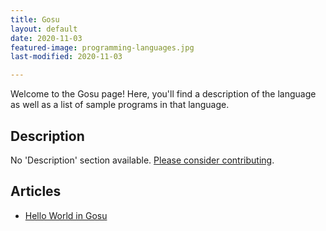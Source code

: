 ```yaml
---
title: Gosu
layout: default
date: 2020-11-03
featured-image: programming-languages.jpg
last-modified: 2020-11-03

---
```


Welcome to the Gosu page! Here, you'll find a description of the language as well as a list of sample programs in that language.

## Description

No 'Description' section available. [Please consider contributing](https://github.com/TheRenegadeCoder/sample-programs-website).

## Articles

- [Hello World in Gosu](https://rzuckerm.github.io/sample-programs-website-copy/projects/hello-world/gosu)